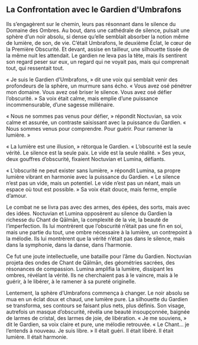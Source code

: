## La Confrontation avec le Gardien d'Umbrafons

Ils s’engagèrent sur le chemin, leurs pas résonnant dans le silence du Domaine des Ombres. Au bout, dans une cathédrale de silence, pulsait une sphère d’un noir absolu, si dense qu’elle semblait absorber la notion même de lumière, de son, de vie. C’était Umbrafons, le deuxième Éclat, le cœur de la Première Obscurité. Et devant, assise en tailleur, une silhouette tissée de la même nuit les attendait. Le gardien ne leva pas la tête, mais ils sentirent son regard peser sur eux, un regard qui ne voyait pas, mais qui comprenait tout, qui ressentait tout.

« Je suis le Gardien d’Umbrafons, » dit une voix qui semblait venir des profondeurs de la sphère, un murmure sans écho. « Vous avez osé pénétrer mon domaine. Vous avez osé briser le silence. Vous avez osé défier l’obscurité. » Sa voix était calme, mais emplie d’une puissance incommensurable, d’une sagesse millénaire.

« Nous ne sommes pas venus pour défier, » répondit Noctuvian, sa voix calme et assurée, un contraste saisissant avec la puissance du Gardien. « Nous sommes venus pour comprendre. Pour guérir. Pour ramener la lumière. »

« La lumière est une illusion, » rétorqua le Gardien. « L’obscurité est la seule vérité. Le silence est la seule paix. Le vide est la seule réalité. » Ses yeux, deux gouffres d’obscurité, fixaient Noctuvian et Lumina, défiants.

« L’obscurité ne peut exister sans lumière, » répondit Lumina, sa propre lumière vibrant en harmonie avec la puissance du Gardien. « Le silence n’est pas un vide, mais un potentiel. Le vide n’est pas un néant, mais un espace où tout est possible. » Sa voix était douce, mais ferme, emplie d’amour.

Le combat ne se livra pas avec des armes, des épées, des sorts, mais avec des idées. Noctuvian et Lumina opposèrent au silence du Gardien la richesse du Chant de Qālmān, la complexité de la vie, la beauté de l’imperfection. Ils lui montrèrent que l’obscurité n’était pas une fin en soi, mais une partie du tout, une ombre nécessaire à la lumière, un contrepoint à la mélodie. Ils lui montrèrent que la vérité n’était pas dans le silence, mais dans la symphonie, dans la danse, dans l’harmonie.

Ce fut une joute intellectuelle, une bataille pour l’âme du Gardien. Noctuvian projeta des ondes de Chant de Qālmān, des géométries sacrées, des résonances de compassion. Lumina amplifia la lumière, dissipant les ombres, révélant la vérité. Ils ne cherchaient pas à le vaincre, mais à le guérir, à le libérer, à le ramener à sa pureté originelle.

Lentement, la sphère d’Umbrafons commença à changer. Le noir absolu se mua en un éclat doux et chaud, une lumière pure. La silhouette du Gardien se transforma, ses contours se faisant plus nets, plus définis. Son visage, autrefois un masque d’obscurité, révéla une beauté insoupçonnée, baignée de larmes de cristal, des larmes de joie, de libération. « Je me souviens, » dit le Gardien, sa voix claire et pure, une mélodie retrouvée. « Le Chant… je l’entends à nouveau. Je suis libre. » Il était guéri. Il était libéré. Il était lumière. Il était harmonie.